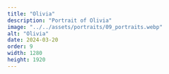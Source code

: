 ```yaml
---
title: "Olivia"
description: "Portrait of Olivia"
image: "../../assets/portraits/09_portraits.webp"
alt: "Olivia"
date: 2024-03-20
order: 9
width: 1280
height: 1920
---
```

